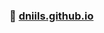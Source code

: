 ### 🔗 [dniils.github.io](https://dniils.github.io/)

<!-- #### Projects I have worked on:
✨**Quiz App** [ [repo](https://github.com/dniils/quiz) ]
Renders data provided as a quiz (questions, answer options, correct answers, weight, etc.) and calculates your score after completion
`HTML` `SCSS` `Vue`

✨**Users Router** [ [repo](https://github.com/dniils/users-router-vuejs) ]
In this project I developed the logic for sending requests to [Reqres](https://reqres.in/) to gather user data, storing it, ability to load more users by page and to view detailed information on separate pages without the need for page refresh
`Vue` `Vue Router` `Pinia`

✨**Shelter** [ [repo](https://github.com/rolling-scopes-school/dniils-JSFE2023Q1/tree/shelter-part3) | [live](https://rolling-scopes-school.github.io/dniils-JSFE2023Q1/shelter/index.html) ]
A website for pets shelter. 2-page website with responsive layout and implemented functionality in vanilla js: slider, burger menu, pagination, and modal windows. [Link to the task](https://github.com/rolling-scopes-school/tasks/blob/master/tasks/shelter/shelter.md)
`HTML` `CSS` `JavaScript`

✨**Angular Component** [ [repo](https://github.com/dniils/angular-test-task) | [live](https://dniils.github.io/angular-test-task/) ]
Test task: angular component with a button, by clicking on which you get a random icon from fontawesome with a 3 sec delay, each click is handled
`Angular` `Libraries` `SCSS`

✨**Product cards** [ [repo](https://github.com/dniils/product-card) | [live](https://dniils.github.io/product-card/) ]
A project I did as a test task for a vacancy. Tabs, responsive layout.
`HTML` `SCSS` `JavaScript`

✨**CSS Bayan** [ [repo](https://github.com/dniils/cssBayan/tree/gh-pages/cssBayan) | [live](https://dniils.github.io/cssBayan/cssBayan/index.html) ]
Adaptive memes accordion with tabs opening by hover. Task issued by [RS School](https://rs.school/)
`HTML` `CSS`

✨**Card Details Form**  [ [repo](https://github.com/dniils/interactive-card-details-form-main) ]
A form for card info with input validation. Challanged by [Frontend Mentor](https://www.frontendmentor.io/challenges/interactive-card-details-form-XpS8cKZDWw)
`HTML` `SCSS` `Vue`

[![Top Langs](https://github-readme-stats.vercel.app/api/top-langs/?username=dniils&hide_progress=false&layout=compact)](https://github.com/dniils/github-readme-stats) -->
